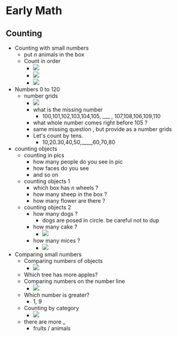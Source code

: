 

# Early Math

## Counting

 - Counting with small numbers
    - put *n* animals in the box
    - Count in order
        - ![](https://raw.githubusercontent.com/mebusy/notes/master/imgs/khan_earlymath_counting_in_order_1.png)
        - ![](https://raw.githubusercontent.com/mebusy/notes/master/imgs/khan_earlymath_counting_in_order_2.png)
        - ![](https://raw.githubusercontent.com/mebusy/notes/master/imgs/khan_earlymath_counting_in_order_3.png)
 - Numbers 0 to 120
    - number grids
        - ![](https://raw.githubusercontent.com/mebusy/notes/master/imgs/khan_earlymath_counting_number_grids.png)
        - what is the missing number
            - 100,101,102,103,104,105, ___ , 107,108,106,109,110
        - what whole number comes right before 105 ?
        - same missing question , but provide as a number grids
        - Let's count by tens.
            - 10,20.30,40,50,____,60,70,80
 - counting objects
    - counting in pics
        - how many people do you see in pic
        - how faces do you see 
        - and so on
    - counting objects 1
        - which box has *n* wheels ?
        - how many sheep in the box ?
        - how many flower are there ? 
    - counting objects 2
        - how many dogs ?  
            - dogs are posed in circle. be careful not to dup
        - how many cake ?
            - ![](https://raw.githubusercontent.com/mebusy/notes/master/imgs/khan_earlymath_counting_howmany_cakes.png)
        - how many mices ?
            - ![](https://raw.githubusercontent.com/mebusy/notes/master/imgs/khan_earlymath_counting_howmany_mices.png)
 - Comparing small numbers
    - Comparing numbers of objects
        - ![](https://raw.githubusercontent.com/mebusy/notes/master/imgs/khan_earlymath_counting_compare_small_numbers_0.png)
    - Which tree has more apples? 
    - Comparing numbers on the number line
        - ![](https://raw.githubusercontent.com/mebusy/notes/master/imgs/khan_earlymath_counting_compare_number_on_the_line_0.png)
    - Which number is greater?
        - 1, 9
    - Counting by category
        - ![](https://raw.githubusercontent.com/mebusy/notes/master/imgs/khan_earlymath_counting_by_category.png)
    - there are more _
        - fruits / animals 


